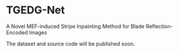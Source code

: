 # TGEDG-Net

A Novel MEF-induced Stripe Inpainting Method for Blade Reflection-Encoded Images

The dataset and source code will be published soon.
